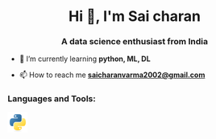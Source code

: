 <h1 align="center">Hi 👋, I'm Sai charan</h1>
<h3 align="center">A data science enthusiast from India</h3>

- 🌱 I’m currently learning **python, ML, DL**

- 📫 How to reach me **saicharanvarma2002@gmail.com**


<h3 align="left">Languages and Tools:</h3>
<p align="left"> <a href="https://www.python.org" target="_blank"> <img src="https://raw.githubusercontent.com/devicons/devicon/master/icons/python/python-original.svg" alt="python" width="40" height="40"/> </a> </p>
